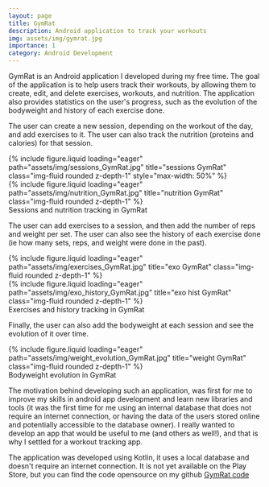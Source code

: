 ```yaml
---
layout: page
title: GymRat
description: Android application to track your workouts
img: assets/img/gymrat.jpg
importance: 1
category: Android Development
---
```


GymRat is an Android application I developed during my free time. The goal of the application is to help users track their workouts, by allowing them to create, edit, and delete exercises, workouts, and nutrition. The application also provides statistics on the user's progress, such as the evolution of the bodyweight and history of each exercise done.

The user can create a new session, depending on the workout of the day, and add exercises to it. The user can also track the nutrition (proteins and calories) for that session.

<div class="row">
    <div class="col-sm mt-2 mt-md-0">
        {% include figure.liquid loading="eager" path="assets/img/sessions_GymRat.jpg" title="sessions GymRat" class="img-fluid rounded z-depth-1" style="max-width: 50%" %}
    </div>
    <div class="col-sm mt-2 mt-md-0">
        {% include figure.liquid loading="eager" path="assets/img/nutrition_GymRat.jpg" title="nutrition GymRat" class="img-fluid rounded z-depth-1" %}
    </div>
</div>
<div class="caption">
    Sessions and nutrition tracking in GymRat
</div>

The user can add exercises to a session, and then add the number of reps and weight per set. The user can also see the history of each exercise done (ie how many sets, reps, and weight were done in the past).

<div class="row">
    <div class="col-sm mt-2 mt-md-0">
        {% include figure.liquid loading="eager" path="assets/img/exercises_GymRat.jpg" title="exo GymRat" class="img-fluid rounded z-depth-1" %}
    </div>
    <div class="col-sm mt-2 mt-md-0">
        {% include figure.liquid loading="eager" path="assets/img/exo_history_GymRat.jpg" title="exo hist GymRat" class="img-fluid rounded z-depth-1" %}
    </div>
</div>
<div class="caption">
    Exercises and history tracking in GymRat
</div>

Finally, the user can also add the bodyweight at each session and see the evolution of it over time.

<div class="row">
    <div class="col-sm mt-2 mt-md-0">
        {% include figure.liquid loading="eager" path="assets/img/weight_evolution_GymRat.jpg" title="weight GymRat" class="img-fluid rounded z-depth-1" %}
    </div>
</div>
<div class="caption">
    Bodyweight evolution in GymRat
</div>

The motivation behind developing such an application, was first for me to improve my skills in android app development and learn new libraries and tools (it was the first time for me using an internal database that does not require an internet connection, or having the data of the users stored online and potentially accessible to the database owner). I really wanted to develop an app that would be useful to me (and others as well!), and that is why I settled for a workout tracking app.

The application was developed using Kotlin, it uses a local database and doesn't require an internet connection. It is not yet available on the Play Store, but you can find the code opensource on my github <a href="https://github.com/JoeNajm/GymRat">GymRat code</a>